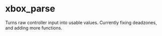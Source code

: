 # xbox_parse
Turns raw controller input into usable values.
Currently fixing deadzones, and adding more functions.
